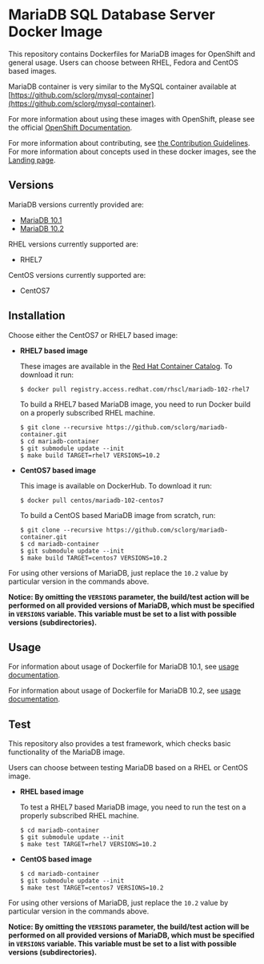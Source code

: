MariaDB SQL Database Server Docker Image
========================================

This repository contains Dockerfiles for MariaDB images for OpenShift and general usage.
Users can choose between RHEL, Fedora and CentOS based images.

MariaDB container is very similar to the MySQL container available at
[https://github.com/sclorg/mysql-container](https://github.com/sclorg/mysql-container).

For more information about using these images with OpenShift, please see the
official [OpenShift Documentation](https://docs.openshift.org/latest/using_images/db_images/mysql.html).

For more information about contributing, see
[the Contribution Guidelines](https://github.com/sclorg/welcome/blob/master/contribution.md).
For more information about concepts used in these docker images, see the
[Landing page](https://github.com/sclorg/welcome).


Versions
---------------
MariaDB versions currently provided are:
* [MariaDB 10.1](10.1)
* [MariaDB 10.2](10.2)

RHEL versions currently supported are:
* RHEL7

CentOS versions currently supported are:
* CentOS7


Installation
----------------------
Choose either the CentOS7 or RHEL7 based image:

*  **RHEL7 based image**

    These images are available in the [Red Hat Container Catalog](https://access.redhat.com/containers/#/registry.access.redhat.com/rhscl/mariadb-102-rhel7).
    To download it run:

    ```
    $ docker pull registry.access.redhat.com/rhscl/mariadb-102-rhel7
    ```

    To build a RHEL7 based MariaDB image, you need to run Docker build on a properly
    subscribed RHEL machine.

    ```
    $ git clone --recursive https://github.com/sclorg/mariadb-container.git
    $ cd mariadb-container
    $ git submodule update --init
    $ make build TARGET=rhel7 VERSIONS=10.2
    ```

*  **CentOS7 based image**

    This image is available on DockerHub. To download it run:

    ```
    $ docker pull centos/mariadb-102-centos7
    ```

    To build a CentOS based MariaDB image from scratch, run:

    ```
    $ git clone --recursive https://github.com/sclorg/mariadb-container.git
    $ cd mariadb-container
    $ git submodule update --init
    $ make build TARGET=centos7 VERSIONS=10.2
    ```

For using other versions of MariaDB, just replace the `10.2` value by particular version
in the commands above.

**Notice: By omitting the `VERSIONS` parameter, the build/test action will be performed
on all provided versions of MariaDB, which must be specified in  `VERSIONS` variable.
This variable must be set to a list with possible versions (subdirectories).**


Usage
---------------------------------

For information about usage of Dockerfile for MariaDB 10.1,
see [usage documentation](10.1).

For information about usage of Dockerfile for MariaDB 10.2,
see [usage documentation](10.2).


Test
---------------------------------

This repository also provides a test framework, which checks basic functionality
of the MariaDB image.

Users can choose between testing MariaDB based on a RHEL or CentOS image.

*  **RHEL based image**

    To test a RHEL7 based MariaDB image, you need to run the test on a properly
    subscribed RHEL machine.

    ```
    $ cd mariadb-container
    $ git submodule update --init
    $ make test TARGET=rhel7 VERSIONS=10.2
    ```

*  **CentOS based image**

    ```
    $ cd mariadb-container
    $ git submodule update --init
    $ make test TARGET=centos7 VERSIONS=10.2
    ```

For using other versions of MariaDB, just replace the `10.2` value by particular version
in the commands above.

**Notice: By omitting the `VERSIONS` parameter, the build/test action will be performed
on all provided versions of MariaDB, which must be specified in  `VERSIONS` variable.
This variable must be set to a list with possible versions (subdirectories).**
